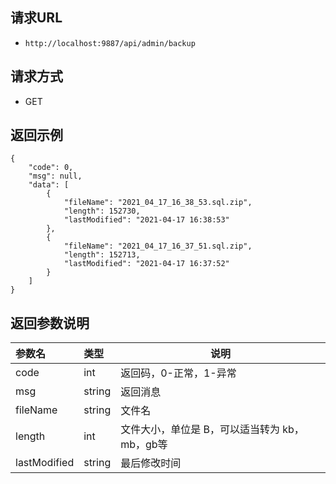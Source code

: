 
## 请求URL
- `http://localhost:9887/api/admin/backup`

## 请求方式
- GET

## 返回示例

``` 
{
    "code": 0, 
    "msg": null, 
    "data": [
        {
            "fileName": "2021_04_17_16_38_53.sql.zip", 
            "length": 152730, 
            "lastModified": "2021-04-17 16:38:53"
        }, 
        {
            "fileName": "2021_04_17_16_37_51.sql.zip", 
            "length": 152713, 
            "lastModified": "2021-04-17 16:37:52"
        }
    ]
}
```

## 返回参数说明

|参数名|类型|说明|
|:-----  |:-----|-----                           |
|code |int   |返回码，0-正常，1-异常  |
|msg |string   | 返回消息  |
|fileName |string   | 文件名  |
|length |int   | 文件大小，单位是 B，可以适当转为 kb，mb，gb等  |
|lastModified |string   | 最后修改时间  |




